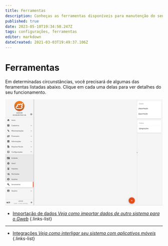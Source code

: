 ```yaml
---
title: Ferramentas
description: Conheças as ferramentas disponíveis para manutenção do seu Gweb
published: true
date: 2023-05-10T19:34:50.247Z
tags: configurações, ferramentas
editor: markdown
dateCreated: 2021-03-03T19:49:37.106Z
---
```


# Ferramentas

Em determinadas circunstâncias, você precisará de algumas das feramentas listadas abaixo. Clique em cada uma delas para ver detalhes do seu funcionamento.

![tela-principal.png](/config/ferramentas/tela-principal.png)




- [Importação de dados *Veja como importar dados de outro sistema para o Gweb*](/ferramentas/importacao)
{.links-list}

-----------------------------------------------------------------------------------------------------

- [Integrações *Veja como interligar seu sistema com aplicativos móveis*](/ferramentas/integracoes)
{.links-list}















